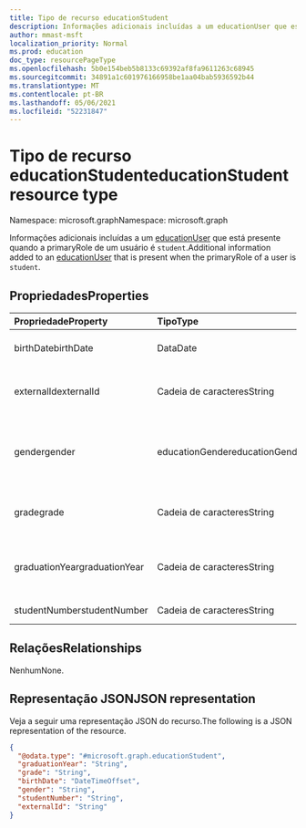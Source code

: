 ```yaml
---
title: Tipo de recurso educationStudent
description: Informações adicionais incluídas a um educationUser que está presente quando a primaryRole de um usuário é `student`.
author: mmast-msft
localization_priority: Normal
ms.prod: education
doc_type: resourcePageType
ms.openlocfilehash: 5b0e154beb5b8133c69392af8fa9611263c68945
ms.sourcegitcommit: 34891a1c601976166958be1aa04bab5936592b44
ms.translationtype: MT
ms.contentlocale: pt-BR
ms.lasthandoff: 05/06/2021
ms.locfileid: "52231847"
---
```

# <a name="educationstudent-resource-type"></a><span data-ttu-id="68283-103">Tipo de recurso educationStudent</span><span class="sxs-lookup"><span data-stu-id="68283-103">educationStudent resource type</span></span>

<span data-ttu-id="68283-104">Namespace: microsoft.graph</span><span class="sxs-lookup"><span data-stu-id="68283-104">Namespace: microsoft.graph</span></span>

<span data-ttu-id="68283-105">Informações adicionais incluídas a um [educationUser](educationuser.md) que está presente quando a primaryRole de um usuário é `student`.</span><span class="sxs-lookup"><span data-stu-id="68283-105">Additional information added to an [educationUser](educationuser.md) that is present when the primaryRole of a user is `student`.</span></span>

## <a name="properties"></a><span data-ttu-id="68283-106">Propriedades</span><span class="sxs-lookup"><span data-stu-id="68283-106">Properties</span></span>

| <span data-ttu-id="68283-107">Propriedade</span><span class="sxs-lookup"><span data-stu-id="68283-107">Property</span></span>       | <span data-ttu-id="68283-108">Tipo</span><span class="sxs-lookup"><span data-stu-id="68283-108">Type</span></span>            | <span data-ttu-id="68283-109">Descrição</span><span class="sxs-lookup"><span data-stu-id="68283-109">Description</span></span>                                                               |
| :------------- | :-------------- | :------------------------------------------------------------------------ |
| <span data-ttu-id="68283-110">birthDate</span><span class="sxs-lookup"><span data-stu-id="68283-110">birthDate</span></span>      | <span data-ttu-id="68283-111">Data</span><span class="sxs-lookup"><span data-stu-id="68283-111">Date</span></span>            | <span data-ttu-id="68283-112">Data de nascimento do aluno.</span><span class="sxs-lookup"><span data-stu-id="68283-112">Birth date of the student.</span></span>                                                |
| <span data-ttu-id="68283-113">externalId</span><span class="sxs-lookup"><span data-stu-id="68283-113">externalId</span></span>     | <span data-ttu-id="68283-114">Cadeia de caracteres</span><span class="sxs-lookup"><span data-stu-id="68283-114">String</span></span>          | <span data-ttu-id="68283-115">ID do aluno no sistema de origem.</span><span class="sxs-lookup"><span data-stu-id="68283-115">ID of the student in the source system.</span></span>                                   |
| <span data-ttu-id="68283-116">gender</span><span class="sxs-lookup"><span data-stu-id="68283-116">gender</span></span>         | <span data-ttu-id="68283-117">educationGender</span><span class="sxs-lookup"><span data-stu-id="68283-117">educationGender</span></span> | <span data-ttu-id="68283-118">Os valores possíveis são: `female`, `male`, `other`, `unknownFutureValue`.</span><span class="sxs-lookup"><span data-stu-id="68283-118">The possible values are: `female`, `male`, `other`, `unknownFutureValue`.</span></span> |
| <span data-ttu-id="68283-119">grade</span><span class="sxs-lookup"><span data-stu-id="68283-119">grade</span></span>          | <span data-ttu-id="68283-120">Cadeia de caracteres</span><span class="sxs-lookup"><span data-stu-id="68283-120">String</span></span>          | <span data-ttu-id="68283-121">Nível de classificação atual do aluno.</span><span class="sxs-lookup"><span data-stu-id="68283-121">Current grade level of the student.</span></span>                                       |
| <span data-ttu-id="68283-122">graduationYear</span><span class="sxs-lookup"><span data-stu-id="68283-122">graduationYear</span></span> | <span data-ttu-id="68283-123">Cadeia de caracteres</span><span class="sxs-lookup"><span data-stu-id="68283-123">String</span></span>          | <span data-ttu-id="68283-124">Ano que o aluno está graduando na escola.</span><span class="sxs-lookup"><span data-stu-id="68283-124">Year the student is graduating from the school.</span></span>                           |
| <span data-ttu-id="68283-125">studentNumber</span><span class="sxs-lookup"><span data-stu-id="68283-125">studentNumber</span></span>  | <span data-ttu-id="68283-126">Cadeia de caracteres</span><span class="sxs-lookup"><span data-stu-id="68283-126">String</span></span>          | <span data-ttu-id="68283-127">Número do aluno.</span><span class="sxs-lookup"><span data-stu-id="68283-127">Student Number.</span></span>                                                           |

## <a name="relationships"></a><span data-ttu-id="68283-128">Relações</span><span class="sxs-lookup"><span data-stu-id="68283-128">Relationships</span></span>

<span data-ttu-id="68283-129">Nenhum</span><span class="sxs-lookup"><span data-stu-id="68283-129">None.</span></span>

## <a name="json-representation"></a><span data-ttu-id="68283-130">Representação JSON</span><span class="sxs-lookup"><span data-stu-id="68283-130">JSON representation</span></span>

<span data-ttu-id="68283-131">Veja a seguir uma representação JSON do recurso.</span><span class="sxs-lookup"><span data-stu-id="68283-131">The following is a JSON representation of the resource.</span></span>

<!-- {
  "blockType": "resource",
  "@odata.type": "microsoft.graph.educationStudent"
}
-->

```json
{
  "@odata.type": "#microsoft.graph.educationStudent",
  "graduationYear": "String",
  "grade": "String",
  "birthDate": "DateTimeOffset",
  "gender": "String",
  "studentNumber": "String",
  "externalId": "String"
}
```
